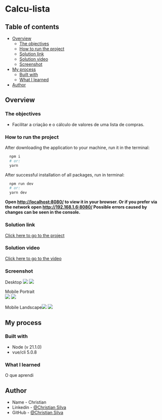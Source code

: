 # Calcu-lista

## Table of contents

- [Overview](#overview)
  - [The objectives](#the-objectives)
  - [How to run the project](#How-to-run-the-project)
  - [Solution link](#Solution-link)
  - [Solution video](#Solution-video)
  - [Screenshot](#screenshot)
- [My process](#my-process)
  - [Built with](#built-with)
  - [What I learned](#what-i-learned)
- [Author](#author)

## Overview

### The objectives

- Facilitar a criação e o cálculo de valores de uma lista de compras.

### How to run the project
  After downloading the application to your machine, run it in the terminal:
  ```bash
    npm i 
    # or:
    yarn
  ```

  After successful installation of all packages, run in terminal:
  ```bash
    npm run dev 
    # or:
    yarn dev
  ```

  **Open [http://localhost:8080/](http://localhost:8080/) to view it in your browser. Or if you prefer via the network open http://192.168.1.6:8080/ Possible errors caused by changes can be seen in the console.**

### Solution link

[Click here to go to the project](https://christian-m-silva.github)

### Solution video

[Click here to go to the video](https://www.youtube.com/playlist?list=PLBeFAzWm2NoXlG2ENdunhw4Wt-3WI_PlG)

### Screenshot

Desktop ![](Screenshot/Desktop-one.PNG) ![](Screenshot/Desktop-two.PNG) 

Mobile Portrait <br/> ![](Screenshot/Mobile-Portrait-one.PNG) ![](Screenshot/Mobile-Portrait-two.PNG)

Mobile Landscape![](Screenshot/Mobile-landscape-one.PNG) ![](Screenshot/Mobile-landscape-two.PNG)


## My process

### Built with

- Node (v 21.1.0)
- vue/cli 5.0.8


### What I learned

O que aprendi

## Author

- Name - Christian
- Linkedin - [@Christian Silva]( https://www.linkedin.com/in/christian-silva-83172621a)
- GitHub - [@Christian Silva](https://github.com/Christian-M-Silva)
